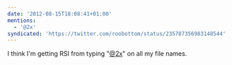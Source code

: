 ```yaml
---
date: '2012-08-15T18:08:41+01:00'
mentions:
  - '@2x'
syndicated: 'https://twitter.com/roobottom/status/235787356983148544'
---
```

I think I'm getting RSI from typing "[@2x](https://twitter.com/@2x)" on all my file names.
